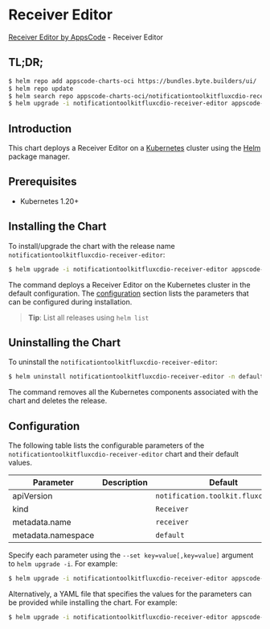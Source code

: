 # Receiver Editor

[Receiver Editor by AppsCode](https://byte.builders) - Receiver Editor

## TL;DR;

```bash
$ helm repo add appscode-charts-oci https://bundles.byte.builders/ui/
$ helm repo update
$ helm search repo appscode-charts-oci/notificationtoolkitfluxcdio-receiver-editor --version=v0.5.0
$ helm upgrade -i notificationtoolkitfluxcdio-receiver-editor appscode-charts-oci/notificationtoolkitfluxcdio-receiver-editor -n default --create-namespace --version=v0.5.0
```

## Introduction

This chart deploys a Receiver Editor on a [Kubernetes](http://kubernetes.io) cluster using the [Helm](https://helm.sh) package manager.

## Prerequisites

- Kubernetes 1.20+

## Installing the Chart

To install/upgrade the chart with the release name `notificationtoolkitfluxcdio-receiver-editor`:

```bash
$ helm upgrade -i notificationtoolkitfluxcdio-receiver-editor appscode-charts-oci/notificationtoolkitfluxcdio-receiver-editor -n default --create-namespace --version=v0.5.0
```

The command deploys a Receiver Editor on the Kubernetes cluster in the default configuration. The [configuration](#configuration) section lists the parameters that can be configured during installation.

> **Tip**: List all releases using `helm list`

## Uninstalling the Chart

To uninstall the `notificationtoolkitfluxcdio-receiver-editor`:

```bash
$ helm uninstall notificationtoolkitfluxcdio-receiver-editor -n default
```

The command removes all the Kubernetes components associated with the chart and deletes the release.

## Configuration

The following table lists the configurable parameters of the `notificationtoolkitfluxcdio-receiver-editor` chart and their default values.

|     Parameter      | Description |                    Default                     |
|--------------------|-------------|------------------------------------------------|
| apiVersion         |             | <code>notification.toolkit.fluxcd.io/v1</code> |
| kind               |             | <code>Receiver</code>                          |
| metadata.name      |             | <code>receiver</code>                          |
| metadata.namespace |             | <code>default</code>                           |


Specify each parameter using the `--set key=value[,key=value]` argument to `helm upgrade -i`. For example:

```bash
$ helm upgrade -i notificationtoolkitfluxcdio-receiver-editor appscode-charts-oci/notificationtoolkitfluxcdio-receiver-editor -n default --create-namespace --version=v0.5.0 --set apiVersion=notification.toolkit.fluxcd.io/v1
```

Alternatively, a YAML file that specifies the values for the parameters can be provided while
installing the chart. For example:

```bash
$ helm upgrade -i notificationtoolkitfluxcdio-receiver-editor appscode-charts-oci/notificationtoolkitfluxcdio-receiver-editor -n default --create-namespace --version=v0.5.0 --values values.yaml
```
